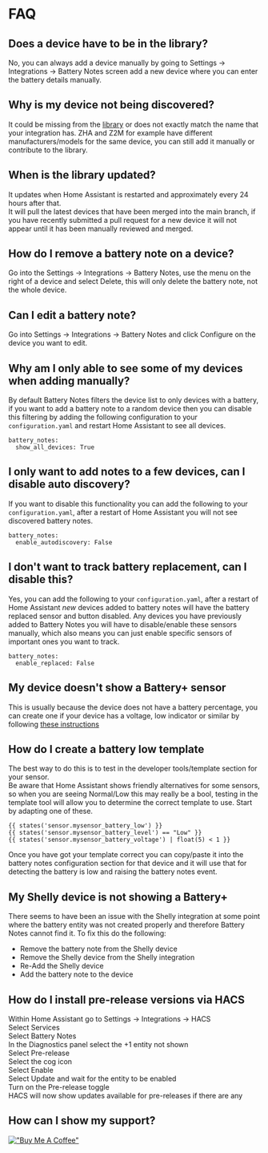 # FAQ

## Does a device have to be in the library?  
No, you can always add a device manually by going to Settings -> Integrations -> Battery Notes screen add a new device where you can enter the battery details manually.

## Why is my device not being discovered?  
It could be missing from the [library](https://github.com/andrew-codechimp/HA-Battery-Notes/blob/main/library.md) or does not exactly match the name that your integration has.  ZHA and Z2M for example have different manufacturers/models for the same device, you can still add it manually or contribute to the library.

## When is the library updated?  
It updates when Home Assistant is restarted and approximately every 24 hours after that.  
It will pull the latest devices that have been merged into the main branch, if you have recently submitted a pull request for a new device it will not appear until it has been manually reviewed and merged.

## How do I remove a battery note on a device?  
Go into the Settings -> Integrations -> Battery Notes, use the menu on the right of a device and select Delete, this will only delete the battery note, not the whole device.

## Can I edit a battery note?  
Go into Settings -> Integrations -> Battery Notes and click Configure on the device you want to edit.

## Why am I only able to see some of my devices when adding manually?  
By default Battery Notes filters the device list to only devices with a battery, if you want to add a battery note to a random device then you can disable this filtering by adding the following configuration to your `configuration.yaml` and restart Home Assistant to see all devices.
```
battery_notes:
  show_all_devices: True
```

## I only want to add notes to a few devices, can I disable auto discovery?  
If you want to disable this functionality you can add the following to your `configuration.yaml`, after a restart of Home Assistant you will not see discovered battery notes.
```
battery_notes:
  enable_autodiscovery: False
```

## I don't want to track battery replacement, can I disable this?  
Yes, you can add the following to your `configuration.yaml`, after a restart of Home Assistant *new* devices added to battery notes will have the battery replaced sensor and button disabled.  Any devices you have previously added to Battery Notes you will have to disable/enable these sensors manually, which also means you can just enable specific sensors of important ones you want to track.
```
battery_notes:
  enable_replaced: False
```

## My device doesn't show a Battery+ sensor  
This is usually because the device does not have a battery percentage, you can create one if your device has a voltage, low indicator or similar by following [these instructions](entities.md/#adding-a-battery-percentage)


## How do I create a battery low template  
The best way to do this is to test in the developer tools/template section for your sensor.  
Be aware that Home Assistant shows friendly alternatives for some sensors, so when you are seeing Normal/Low this may really be a bool, testing in the template tool will allow you to determine the correct template to use.  Start by adapting one of these.  
```
{{ states('sensor.mysensor_battery_low') }}
{{ states('sensor.mysensor_battery_level') == "Low" }}
{{ states('sensor.mysensor_battery_voltage') | float(5) < 1 }}
```
Once you have got your template correct you can copy/paste it into the battery notes configuration section for that device and it will use that for detecting the battery is low and raising the battery notes event.

## My Shelly device is not showing a Battery+
There seems to have been an issue with the Shelly integration at some point where the battery entity was not created properly and therefore Battery Notes cannot find it. To fix this do the following:  
* Remove the battery note from the Shelly device
* Remove the Shelly device from the Shelly integration
* Re-Add the Shelly device
* Add the battery note to the device


## How do I install pre-release versions via HACS  
Within Home Assistant go to Settings -> Integrations -> HACS  
Select Services  
Select Battery Notes  
In the Diagnostics panel select the +1 entity not shown  
Select Pre-release  
Select the cog icon  
Select Enable  
Select Update and wait for the entity to be enabled  
Turn on the Pre-release toggle  
HACS will now show updates available for pre-releases if there are any  

## How can I show my support?  
[!["Buy Me A Coffee"](https://www.buymeacoffee.com/assets/img/custom_images/yellow_img.png)](https://www.buymeacoffee.com/codechimp)
